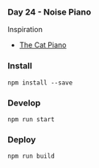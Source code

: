 ### Day 24 - Noise Piano

Inspiration
- [The Cat Piano](https://www.abc.net.au/radionational/programs/archived/soundproof/features/museum-of-imaginary-musical-instruments/cat-piano/8103042) 

### Install
`npm install --save`

### Develop
`npm run start`

### Deploy
`npm run build`
